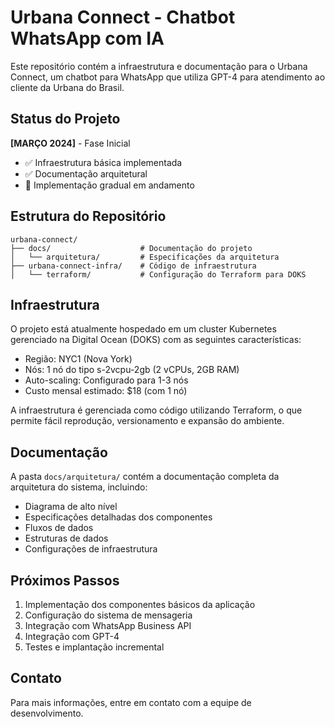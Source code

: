 # Urbana Connect - Chatbot WhatsApp com IA

Este repositório contém a infraestrutura e documentação para o Urbana Connect, um chatbot para WhatsApp que utiliza GPT-4 para atendimento ao cliente da Urbana do Brasil.

## Status do Projeto

**[MARÇO 2024]** - Fase Inicial
- ✅ Infraestrutura básica implementada
- ✅ Documentação arquitetural
- 🔄 Implementação gradual em andamento

## Estrutura do Repositório

```
urbana-connect/
├── docs/                    # Documentação do projeto
│   └── arquitetura/         # Especificações da arquitetura
├── urbana-connect-infra/    # Código de infraestrutura
│   └── terraform/           # Configuração do Terraform para DOKS
```

## Infraestrutura

O projeto está atualmente hospedado em um cluster Kubernetes gerenciado na Digital Ocean (DOKS) com as seguintes características:

- Região: NYC1 (Nova York)
- Nós: 1 nó do tipo s-2vcpu-2gb (2 vCPUs, 2GB RAM)
- Auto-scaling: Configurado para 1-3 nós
- Custo mensal estimado: $18 (com 1 nó)

A infraestrutura é gerenciada como código utilizando Terraform, o que permite fácil reprodução, versionamento e expansão do ambiente.

## Documentação

A pasta `docs/arquitetura/` contém a documentação completa da arquitetura do sistema, incluindo:

- Diagrama de alto nível
- Especificações detalhadas dos componentes
- Fluxos de dados
- Estruturas de dados
- Configurações de infraestrutura

## Próximos Passos

1. Implementação dos componentes básicos da aplicação
2. Configuração do sistema de mensageria
3. Integração com WhatsApp Business API
4. Integração com GPT-4
5. Testes e implantação incremental

## Contato

Para mais informações, entre em contato com a equipe de desenvolvimento. 